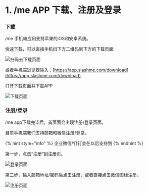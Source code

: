 # 1. /me APP 下载、注册及登录

### 下载

/me 手机端应用支持苹果的iOS和安卓系统。

快速下载，可以直接手机扫下方二维码到下方的下载页面

![扫码去下载页面](../.gitbook/assets/联图二维码-2.png)

或者手机端浏览器输入：[https://app.slashme.com/download](https://app.slashme.com/download)

打开下载页面并下载APP

![下载页面](../.gitbook/assets/m1-1.jpeg)

### 注册/登录

/me app下载完毕后，首页面会出现注册/登录页面。

目前手机端我们支持邮箱和微信注册/登录。

{% hint style="info" %}
企业微信/钉钉会在以后支持到
{% endhint %}

第一步，点击“注册”到注册页。

![登录页面](../.gitbook/assets/m1-2.jpeg)

第二步，输入邮箱地址/密码后点击注册，或者直接点击微信图标注册。

![注册页面](../.gitbook/assets/m1-3.jpeg)
